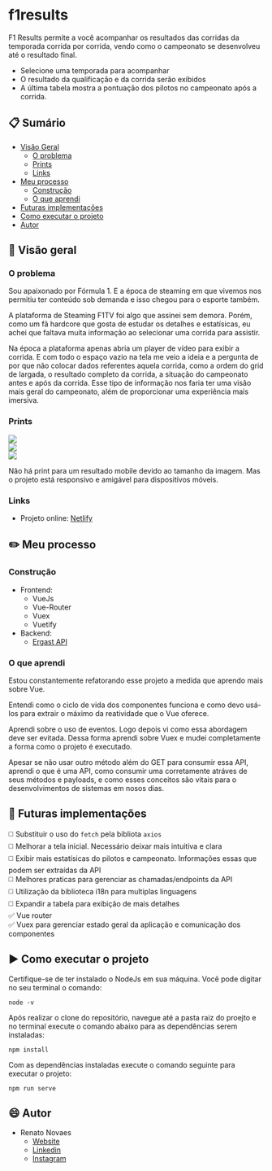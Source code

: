 # f1results

F1 Results permite a você acompanhar os resultados das corridas da temporada corrida por corrida, vendo como o campeonato se desenvolveu até o resultado final.

* Selecione uma temporada para acompanhar
* O resultado da qualificação e da corrida serão exibidos
* A última tabela mostra a pontuação dos pilotos no campeonato após a corrida.

## :clipboard: Sumário

- [Visão Geral](#visao-geral)
  - [O problema](#o-problema)
  - [Prints](#prints)
  - [Links](#links)
- [Meu processo](#meu-processo)
  - [Construção](#construcao)
  - [O que aprendi](#o-que-aprendi)
- [Futuras implementações](#futuras-implementacoes)
- [Como executar o projeto](#como-executar-o-projeto)
- [Autor](#autor)

## :telescope: Visão geral

### O problema

Sou apaixonado por Fórmula 1. E a época de steaming em que vivemos nos permitiu ter conteúdo sob demanda e isso chegou para o esporte também.  
  
A plataforma de Steaming F1TV foi algo que assinei sem demora. Porém, como um fã hardcore que gosta de estudar os detalhes e estatísicas, eu achei que faltava muita informação ao selecionar uma corrida para assistir.  
  
Na época a plataforma apenas abria um player de vídeo para exibir a corrida. E com todo o espaço vazio na tela me veio a ideia e a pergunta de por que não colocar dados referentes aquela corrida, como a ordem do grid de largada, o resultado completo da corrida, a situação do campeonato antes e após da corrida. Esse tipo de informação nos faria ter uma visão mais geral do campeonato, além de proporcionar uma experiência mais imersiva.  
  
### Prints  
  
![](./src/assets/screenshots/desktop-home.png)  
![](./src/assets/screenshots/desktop-result.png)  
![](./src/assets/screenshots/mobile-home.png)  
    
Não há print para um resultado mobile devido ao tamanho da imagem. Mas o projeto está responsivo e amigável para dispositivos móveis.
### Links
 
- Projeto online: [Netlify](https://infallible-thompson-af8456.netlify.app/)  
  
## :pencil2: Meu processo 
  
### Construção  
  
- Frontend:  
  - VueJs 
  - Vue-Router
  - Vuex
  - Vuetify
- Backend: 
  - [Ergast API](http://ergast.com/mrd/)

### O que aprendi

Estou constantemente refatorando esse projeto a medida que aprendo mais sobre Vue.  

Entendi como o ciclo de vida dos componentes funciona e como devo usá-los para extrair o máximo da reatividade que o Vue oferece.  
  
Aprendi sobre o uso de eventos. Logo depois vi como essa abordagem deve ser evitada. Dessa forma aprendi sobre Vuex e mudei completamente a forma como o projeto é executado.  
  
Apesar se não usar outro método além do GET para consumir essa API, aprendi o que é uma API, como consumir uma corretamente atráves de seus métodos e payloads, e como esses conceitos são vitais para o desenvolvimentos de sistemas em nosos dias.  
  

## :satellite: Futuras implementações

:white_medium_square: Substituir o uso do `fetch` pela bibliota `axios`  
:white_medium_square: Melhorar a tela inicial. Necessário deixar mais intuitiva e clara  
:white_medium_square: Exibir mais estatísicas do pilotos e campeonato. Informações essas que podem ser extraídas da API  
:white_medium_square: Melhores praticas para gerenciar as chamadas/endpoints da API  
:white_medium_square: Utilização da biblioteca i18n para multiplas linguagens  
:white_medium_square: Expandir a tabela para exibição de mais detalhes  
:white_check_mark: Vue router  
:white_check_mark: Vuex para gerenciar estado geral da aplicação e comunicação dos componentes

## :arrow_forward: Como executar o projeto

Certifique-se de ter instalado o NodeJs em sua máquina. Você pode digitar no seu terminal o comando: 
```
node -v
```
Após realizar o clone do repositório, navegue até a pasta raiz do proejto e no terminal execute o comando abaixo para as dependências serem instaladas:

```
npm install
```
  
Com as dependências instaladas execute o comando seguinte para executar o projeto:
```
npm run serve
```
  
## :smile: Autor  
  
- Renato Novaes
  - [Website](https://www.renatonovaes.dev)  
  - [Linkedin](https://www.linkedin.com/in/renatonovaes49)
  - [Instagram](https://www.instagram.com/novaes_r)
